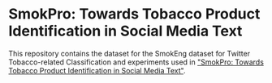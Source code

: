 # SmokPro: Towards Tobacco Product Identification in Social Media Text
This repository contains the dataset for the SmokEng dataset for Twitter Tobacco-related Classification and experiments used in ["SmokPro: Towards Tobacco Product Identification in Social Media Text"](http://ceur-ws.org/Vol-2619/paper3.pdf).
